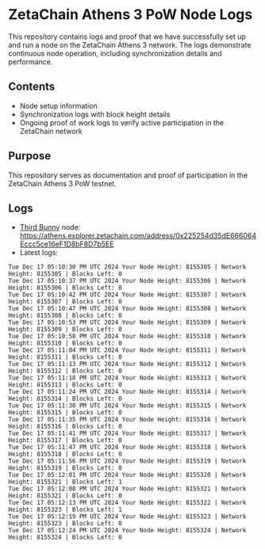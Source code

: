# ZetaChain Athens 3 PoW Node Logs
This repository contains logs and proof that we have successfully set up and run a node on the ZetaChain Athens 3 network. The logs demonstrate continuous node operation, including synchronization details and performance.

## Contents
- Node setup information
- Synchronization logs with block height details
- Ongoing proof of work logs to verify active participation in the ZetaChain network

## Purpose
This repository serves as documentation and proof of participation in the ZetaChain Athens 3 PoW testnet.

## Logs

- [Third Bunny](https://thirdbunny.xyz/) node: https://athens.explorer.zetachain.com/address/0x225254d35dE666064Eccc5ce16eF1D8bF8D7b5EE
- Latest logs:
```
Tue Dec 17 05:10:30 PM UTC 2024 Your Node Height: 8155305 | Network Height: 8155305 | Blocks Left: 0
Tue Dec 17 05:10:37 PM UTC 2024 Your Node Height: 8155306 | Network Height: 8155306 | Blocks Left: 0
Tue Dec 17 05:10:42 PM UTC 2024 Your Node Height: 8155307 | Network Height: 8155307 | Blocks Left: 0
Tue Dec 17 05:10:47 PM UTC 2024 Your Node Height: 8155308 | Network Height: 8155308 | Blocks Left: 0
Tue Dec 17 05:10:53 PM UTC 2024 Your Node Height: 8155309 | Network Height: 8155309 | Blocks Left: 0
Tue Dec 17 05:10:58 PM UTC 2024 Your Node Height: 8155310 | Network Height: 8155310 | Blocks Left: 0
Tue Dec 17 05:11:04 PM UTC 2024 Your Node Height: 8155311 | Network Height: 8155311 | Blocks Left: 0
Tue Dec 17 05:11:13 PM UTC 2024 Your Node Height: 8155312 | Network Height: 8155312 | Blocks Left: 0
Tue Dec 17 05:11:18 PM UTC 2024 Your Node Height: 8155313 | Network Height: 8155313 | Blocks Left: 0
Tue Dec 17 05:11:24 PM UTC 2024 Your Node Height: 8155314 | Network Height: 8155314 | Blocks Left: 0
Tue Dec 17 05:11:30 PM UTC 2024 Your Node Height: 8155315 | Network Height: 8155315 | Blocks Left: 0
Tue Dec 17 05:11:35 PM UTC 2024 Your Node Height: 8155316 | Network Height: 8155316 | Blocks Left: 0
Tue Dec 17 05:11:41 PM UTC 2024 Your Node Height: 8155317 | Network Height: 8155317 | Blocks Left: 0
Tue Dec 17 05:11:47 PM UTC 2024 Your Node Height: 8155318 | Network Height: 8155318 | Blocks Left: 0
Tue Dec 17 05:11:56 PM UTC 2024 Your Node Height: 8155319 | Network Height: 8155319 | Blocks Left: 0
Tue Dec 17 05:12:01 PM UTC 2024 Your Node Height: 8155320 | Network Height: 8155321 | Blocks Left: 1
Tue Dec 17 05:12:08 PM UTC 2024 Your Node Height: 8155321 | Network Height: 8155321 | Blocks Left: 0
Tue Dec 17 05:12:13 PM UTC 2024 Your Node Height: 8155322 | Network Height: 8155323 | Blocks Left: 1
Tue Dec 17 05:12:19 PM UTC 2024 Your Node Height: 8155323 | Network Height: 8155323 | Blocks Left: 0
Tue Dec 17 05:12:24 PM UTC 2024 Your Node Height: 8155324 | Network Height: 8155324 | Blocks Left: 0
```

